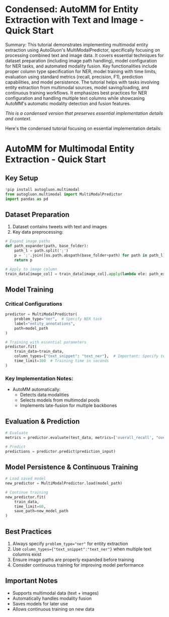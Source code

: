 # Condensed: AutoMM for Entity Extraction with Text and Image - Quick Start

Summary: This tutorial demonstrates implementing multimodal entity extraction using AutoGluon's MultiModalPredictor, specifically focusing on processing combined text and image data. It covers essential techniques for dataset preparation (including image path handling), model configuration for NER tasks, and automated modality fusion. Key functionalities include proper column type specification for NER, model training with time limits, evaluation using standard metrics (recall, precision, F1), prediction capabilities, and model persistence. The tutorial helps with tasks involving entity extraction from multimodal sources, model saving/loading, and continuous training workflows. It emphasizes best practices for NER configuration and handling multiple text columns while showcasing AutoMM's automatic modality detection and fusion features.

*This is a condensed version that preserves essential implementation details and context.*

Here's the condensed tutorial focusing on essential implementation details:

# AutoMM for Multimodal Entity Extraction - Quick Start

## Key Setup
```python
!pip install autogluon.multimodal
from autogluon.multimodal import MultiModalPredictor
import pandas as pd
```

## Dataset Preparation
1. Dataset contains tweets with text and images
2. Key data preprocessing:

```python
# Expand image paths
def path_expander(path, base_folder):
    path_l = path.split(';')
    p = ';'.join([os.path.abspath(base_folder+path) for path in path_l])
    return p

# Apply to image column
train_data[image_col] = train_data[image_col].apply(lambda ele: path_expander(ele, base_folder=dataset_path))
```

## Model Training

### Critical Configurations
```python
predictor = MultiModalPredictor(
    problem_type="ner",  # Specify NER task
    label="entity_annotations",
    path=model_path
)

# Training with essential parameters
predictor.fit(
    train_data=train_data,
    column_types={"text_snippet": "text_ner"},  # Important: Specify text_ner column
    time_limit=300  # Training time in seconds
)
```

### Key Implementation Notes:
- AutoMM automatically:
  - Detects data modalities
  - Selects models from multimodal pools
  - Implements late-fusion for multiple backbones

## Evaluation & Prediction
```python
# Evaluate
metrics = predictor.evaluate(test_data, metrics=['overall_recall', "overall_precision", "overall_f1"])

# Predict
predictions = predictor.predict(prediction_input)
```

## Model Persistence & Continuous Training
```python
# Load saved model
new_predictor = MultiModalPredictor.load(model_path)

# Continue training
new_predictor.fit(
    train_data, 
    time_limit=60,
    save_path=new_model_path
)
```

## Best Practices
1. Always specify `problem_type="ner"` for entity extraction
2. Use `column_types={"text_snippet":"text_ner"}` when multiple text columns exist
3. Ensure image paths are properly expanded before training
4. Consider continuous training for improving model performance

## Important Notes
- Supports multimodal data (text + images)
- Automatically handles modality fusion
- Saves models for later use
- Allows continuous training on new data